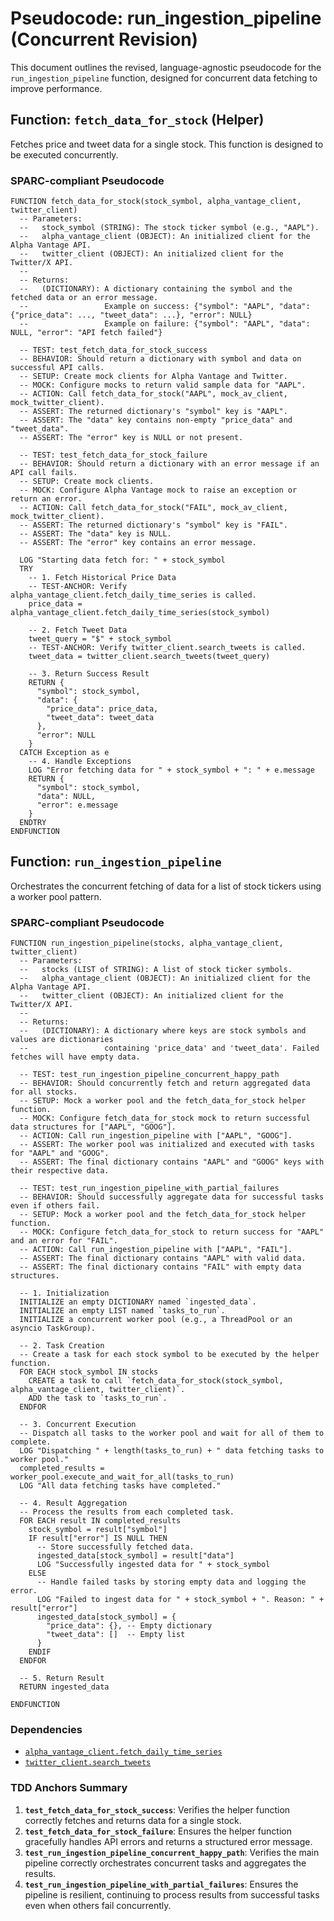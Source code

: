 # Pseudocode: run_ingestion_pipeline (Concurrent Revision)

This document outlines the revised, language-agnostic pseudocode for the `run_ingestion_pipeline` function, designed for concurrent data fetching to improve performance.

## Function: `fetch_data_for_stock` (Helper)

Fetches price and tweet data for a single stock. This function is designed to be executed concurrently.

### SPARC-compliant Pseudocode

```plaintext
FUNCTION fetch_data_for_stock(stock_symbol, alpha_vantage_client, twitter_client)
  -- Parameters:
  --   stock_symbol (STRING): The stock ticker symbol (e.g., "AAPL").
  --   alpha_vantage_client (OBJECT): An initialized client for the Alpha Vantage API.
  --   twitter_client (OBJECT): An initialized client for the Twitter/X API.
  --
  -- Returns:
  --   (DICTIONARY): A dictionary containing the symbol and the fetched data or an error message.
  --                 Example on success: {"symbol": "AAPL", "data": {"price_data": ..., "tweet_data": ...}, "error": NULL}
  --                 Example on failure: {"symbol": "AAPL", "data": NULL, "error": "API fetch failed"}

  -- TEST: test_fetch_data_for_stock_success
  -- BEHAVIOR: Should return a dictionary with symbol and data on successful API calls.
  -- SETUP: Create mock clients for Alpha Vantage and Twitter.
  -- MOCK: Configure mocks to return valid sample data for "AAPL".
  -- ACTION: Call fetch_data_for_stock("AAPL", mock_av_client, mock_twitter_client).
  -- ASSERT: The returned dictionary's "symbol" key is "AAPL".
  -- ASSERT: The "data" key contains non-empty "price_data" and "tweet_data".
  -- ASSERT: The "error" key is NULL or not present.

  -- TEST: test_fetch_data_for_stock_failure
  -- BEHAVIOR: Should return a dictionary with an error message if an API call fails.
  -- SETUP: Create mock clients.
  -- MOCK: Configure Alpha Vantage mock to raise an exception or return an error.
  -- ACTION: Call fetch_data_for_stock("FAIL", mock_av_client, mock_twitter_client).
  -- ASSERT: The returned dictionary's "symbol" key is "FAIL".
  -- ASSERT: The "data" key is NULL.
  -- ASSERT: The "error" key contains an error message.

  LOG "Starting data fetch for: " + stock_symbol
  TRY
    -- 1. Fetch Historical Price Data
    -- TEST-ANCHOR: Verify alpha_vantage_client.fetch_daily_time_series is called.
    price_data = alpha_vantage_client.fetch_daily_time_series(stock_symbol)

    -- 2. Fetch Tweet Data
    tweet_query = "$" + stock_symbol
    -- TEST-ANCHOR: Verify twitter_client.search_tweets is called.
    tweet_data = twitter_client.search_tweets(tweet_query)

    -- 3. Return Success Result
    RETURN {
      "symbol": stock_symbol,
      "data": {
        "price_data": price_data,
        "tweet_data": tweet_data
      },
      "error": NULL
    }
  CATCH Exception as e
    -- 4. Handle Exceptions
    LOG "Error fetching data for " + stock_symbol + ": " + e.message
    RETURN {
      "symbol": stock_symbol,
      "data": NULL,
      "error": e.message
    }
  ENDTRY
ENDFUNCTION
```

## Function: `run_ingestion_pipeline`

Orchestrates the concurrent fetching of data for a list of stock tickers using a worker pool pattern.

### SPARC-compliant Pseudocode

```plaintext
FUNCTION run_ingestion_pipeline(stocks, alpha_vantage_client, twitter_client)
  -- Parameters:
  --   stocks (LIST of STRING): A list of stock ticker symbols.
  --   alpha_vantage_client (OBJECT): An initialized client for the Alpha Vantage API.
  --   twitter_client (OBJECT): An initialized client for the Twitter/X API.
  --
  -- Returns:
  --   (DICTIONARY): A dictionary where keys are stock symbols and values are dictionaries
  --                 containing 'price_data' and 'tweet_data'. Failed fetches will have empty data.

  -- TEST: test_run_ingestion_pipeline_concurrent_happy_path
  -- BEHAVIOR: Should concurrently fetch and return aggregated data for all stocks.
  -- SETUP: Mock a worker pool and the fetch_data_for_stock helper function.
  -- MOCK: Configure fetch_data_for_stock mock to return successful data structures for ["AAPL", "GOOG"].
  -- ACTION: Call run_ingestion_pipeline with ["AAPL", "GOOG"].
  -- ASSERT: The worker pool was initialized and executed with tasks for "AAPL" and "GOOG".
  -- ASSERT: The final dictionary contains "AAPL" and "GOOG" keys with their respective data.

  -- TEST: test_run_ingestion_pipeline_with_partial_failures
  -- BEHAVIOR: Should successfully aggregate data for successful tasks even if others fail.
  -- SETUP: Mock a worker pool and the fetch_data_for_stock helper function.
  -- MOCK: Configure fetch_data_for_stock to return success for "AAPL" and an error for "FAIL".
  -- ACTION: Call run_ingestion_pipeline with ["AAPL", "FAIL"].
  -- ASSERT: The final dictionary contains "AAPL" with valid data.
  -- ASSERT: The final dictionary contains "FAIL" with empty data structures.

  -- 1. Initialization
  INITIALIZE an empty DICTIONARY named `ingested_data`.
  INITIALIZE an empty LIST named `tasks_to_run`.
  INITIALIZE a concurrent worker pool (e.g., a ThreadPool or an asyncio TaskGroup).

  -- 2. Task Creation
  -- Create a task for each stock symbol to be executed by the helper function.
  FOR EACH stock_symbol IN stocks
    CREATE a task to call `fetch_data_for_stock(stock_symbol, alpha_vantage_client, twitter_client)`.
    ADD the task to `tasks_to_run`.
  ENDFOR

  -- 3. Concurrent Execution
  -- Dispatch all tasks to the worker pool and wait for all of them to complete.
  LOG "Dispatching " + length(tasks_to_run) + " data fetching tasks to worker pool."
  completed_results = worker_pool.execute_and_wait_for_all(tasks_to_run)
  LOG "All data fetching tasks have completed."

  -- 4. Result Aggregation
  -- Process the results from each completed task.
  FOR EACH result IN completed_results
    stock_symbol = result["symbol"]
    IF result["error"] IS NULL THEN
      -- Store successfully fetched data.
      ingested_data[stock_symbol] = result["data"]
      LOG "Successfully ingested data for " + stock_symbol
    ELSE
      -- Handle failed tasks by storing empty data and logging the error.
      LOG "Failed to ingest data for " + stock_symbol + ". Reason: " + result["error"]
      ingested_data[stock_symbol] = {
        "price_data": {}, -- Empty dictionary
        "tweet_data": []  -- Empty list
      }
    ENDIF
  ENDFOR

  -- 5. Return Result
  RETURN ingested_data

ENDFUNCTION
```

### Dependencies

-   [`alpha_vantage_client.fetch_daily_time_series`](docs/pseudocode/data_ingestion/fetch_daily_time_series.md)
-   [`twitter_client.search_tweets`](docs/pseudocode/data_ingestion/twitter_client_search_tweets.md)

### TDD Anchors Summary

1.  **`test_fetch_data_for_stock_success`**: Verifies the helper function correctly fetches and returns data for a single stock.
2.  **`test_fetch_data_for_stock_failure`**: Ensures the helper function gracefully handles API errors and returns a structured error message.
3.  **`test_run_ingestion_pipeline_concurrent_happy_path`**: Verifies the main pipeline correctly orchestrates concurrent tasks and aggregates the results.
4.  **`test_run_ingestion_pipeline_with_partial_failures`**: Ensures the pipeline is resilient, continuing to process results from successful tasks even when others fail concurrently.